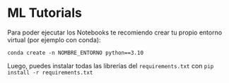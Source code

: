 # ML Tutorials

Para poder ejecutar los Notebooks te recomiendo crear tu propio entorno virtual (por ejemplo con conda):

```conda create -n NOMBRE_ENTORNO python==3.10```

Luego, puedes instalar todas las librerías del `requirements.txt` con 
```pip install -r requirements.txt```



